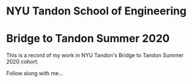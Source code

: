 # NYU Tandon School of Engineering
# Bridge to Tandon Summer 2020

This is a record of my work in NYU Tandon's Bridge to Tandon Summer 2020 cohort.

Follow along with me...
